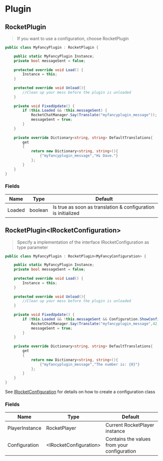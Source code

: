 # Plugin
## RocketPlugin
> If you want to use a configuration, choose RocketPlugin<IRocketConfiguration>

```csharp
public class MyFancyPlugin : RocketPlugin {

	public static MyFancyPlugin Instance;
	private bool messageSent = false;
	
	protected override void Load() {
		Instance = this;
	}
	
	protected override void Unload(){
		//Clean up your mess before the plugin is unloaded
	}
	
	private void FixedUpdate() {
		if (this.Loaded && !this.messageSent) {
			RocketChatManager.Say(Translate("myfancyplugin_message"));
			messageSent = true;
		}
	}
	
	private override Dictionary<string, string> DefaultTranslations{
		get
		{
			return new Dictionary<string, string>(){
				{"myfancyplugin_message","Hi Dave."}
			};
		}
	}
}
```

### Fields
Name | Type | Default
---------- | ---------- | ----------
Loaded | boolean | Is true as soon as translation & configuration is initialized

## RocketPlugin&lt;IRocketConfiguration&gt;
> Specify a implementation of the interface IRocketConfiguration as type parameter

```csharp
public class MyFancyPlugin : RocketPlugin<MyFancyConfiguration> {

	public static MyFancyPlugin Instance;
	private bool messageSent = false;
	
	protected override void Load() {
		Instance = this;
	}
	
	protected override void Unload(){
		//Clean up your mess before the plugin is unloaded
	}
	
	private void FixedUpdate() {
		if (this.Loaded && !this.messageSent && Configuration.ShowConfiguration) {
			RocketChatManager.Say(Translate("myfancyplugin_message",42));
			messageSent = true;
		}
	}
	
	private override Dictionary<string, string> DefaultTranslations{
		get
		{
			return new Dictionary<string, string>(){
				{"myfancyplugin_message","The number is: {0}"}
			};
		}
	}
}
```

<aside class="notice">
See <a href="#IRocketConfiguration">IRocketConfiguration</a> for details on how to create a configuration class 
</aside>

### Fields
Name | Type | Default
---------- | ---------- | ----------
PlayerInstance | RocketPlayer | Current RocketPlayer instance
Configuration | &lt;IRocketConfiguration&gt; | Contains the values from your configuration

